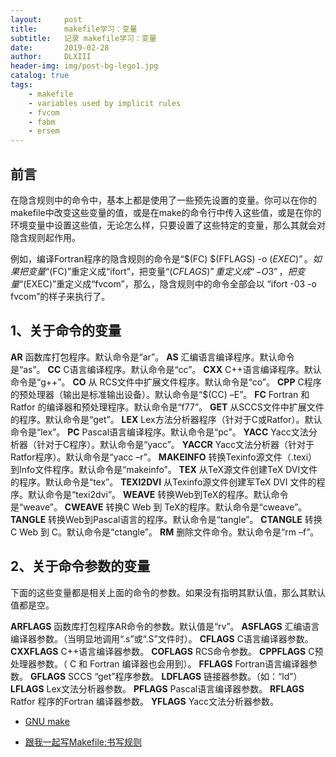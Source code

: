 ```yaml
---
layout:     post
title:      makefile学习：变量
subtitle:   记录 makefile学习：变量
date:       2019-02-28
author:     DLXIII
header-img: img/post-bg-lego1.jpg
catalog: true
tags:
    - makefile
    - variables used by implicit rules
    - fvcom
    - fabm
    - ersem
---
```



## 前言

在隐含规则中的命令中，基本上都是使用了一些预先设置的变量。你可以在你的makefile中改变这些变量的值，或是在make的命令行中传入这些值，或是在你的环境变量中设置这些值，无论怎么样，只要设置了这些特定的变量，那么其就会对隐含规则起作用。

例如，编译Fortran程序的隐含规则的命令是“$(FC) $(FFLAGS) -o $(EXEC)”。如果把变量“$(FC)”重定义成“ifort”，把变量“$(CFLAGS)”重定义成“-O3”，把变量“$(EXEC)”重定义成“fvcom”，那么，隐含规则中的命令全部会以 “ifort -03 -o fvcom”的样子来执行了。

<!--more-->

## 1、关于命令的变量

**AR**
函数库打包程序。默认命令是“ar”。
**AS**
汇编语言编译程序。默认命令是“as”。
**CC**
C语言编译程序。默认命令是“cc”。
**CXX**
C++语言编译程序。默认命令是“g++”。
**CO**
从 RCS文件中扩展文件程序。默认命令是“co”。
**CPP**
C程序的预处理器（输出是标准输出设备）。默认命令是“$(CC) –E”。
**FC**
Fortran 和 Ratfor 的编译器和预处理程序。默认命令是“f77”。
**GET**
从SCCS文件中扩展文件的程序。默认命令是“get”。
**LEX**
Lex方法分析器程序（针对于C或Ratfor）。默认命令是“lex”。
**PC**
Pascal语言编译程序。默认命令是“pc”。
**YACC**
Yacc文法分析器（针对于C程序）。默认命令是“yacc”。
**YACCR**
Yacc文法分析器（针对于Ratfor程序）。默认命令是“yacc –r”。
**MAKEINFO**
转换Texinfo源文件（.texi）到Info文件程序。默认命令是“makeinfo”。
**TEX**
从TeX源文件创建TeX DVI文件的程序。默认命令是“tex”。
**TEXI2DVI**
从Texinfo源文件创建军TeX DVI 文件的程序。默认命令是“texi2dvi”。
**WEAVE**
转换Web到TeX的程序。默认命令是“weave”。
**CWEAVE**
转换C Web 到 TeX的程序。默认命令是“cweave”。
**TANGLE**
转换Web到Pascal语言的程序。默认命令是“tangle”。
**CTANGLE**
转换C Web 到 C。默认命令是“ctangle”。
**RM**
删除文件命令。默认命令是“rm –f”。

## 2、关于命令参数的变量

下面的这些变量都是相关上面的命令的参数。如果没有指明其默认值，那么其默认值都是空。

**ARFLAGS**
函数库打包程序AR命令的参数。默认值是“rv”。
**ASFLAGS**
汇编语言编译器参数。（当明显地调用“.s”或“.S”文件时）。
**CFLAGS**
C语言编译器参数。
**CXXFLAGS**
C++语言编译器参数。
**COFLAGS**
RCS命令参数。
**CPPFLAGS**
C预处理器参数。（ C 和 Fortran 编译器也会用到）。
**FFLAGS**
Fortran语言编译器参数。
**GFLAGS**
SCCS “get”程序参数。
**LDFLAGS**
链接器参数。（如：“ld”）
**LFLAGS**
Lex文法分析器参数。
**PFLAGS**
Pascal语言编译器参数。
**RFLAGS**
Ratfor 程序的Fortran 编译器参数。
**YFLAGS**
Yacc文法分析器参数。

- [GNU make][1]
- [跟我一起写Makefile:书写规则][2]


  [1]: https://www.gnu.org/software/make/manual/make.html#Suffix-Rules
  [2]: http://wiki.ubuntu.org.cn/%E8%B7%9F%E6%88%91%E4%B8%80%E8%B5%B7%E5%86%99Makefile:%E9%9A%90%E5%90%AB%E8%A7%84%E5%88%99
